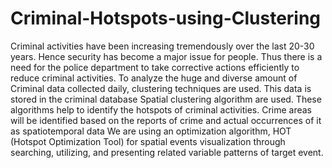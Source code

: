 # Criminal-Hotspots-using-Clustering

Criminal activities have been increasing tremendously over the last 20-30 years. Hence security has become a major issue for people. Thus there is a need for the police department to take corrective actions efficiently to reduce criminal activities. To analyze the huge and diverse amount of Criminal data collected daily, clustering techniques are used. This data is stored in the criminal database
Spatial clustering algorithm are used. These algorithms help to identify the hotspots of criminal activities. Crime areas will be identified based on the reports of crime and actual occurrences of it as spatiotemporal data
We are using an optimization algorithm, HOT (Hotspot Optimization Tool) for spatial events visualization through searching, utilizing, and presenting related variable patterns of target event.
